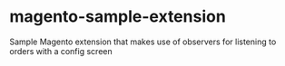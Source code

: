 magento-sample-extension
========================

Sample Magento extension that makes use of observers for listening to orders with a config screen
